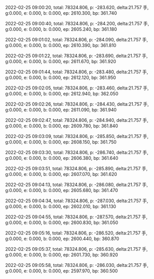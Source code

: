 2022-02-25 09:00:20, total: 78324.806, p: -283.620, delta:21.757 手, g:0.000, e: 0.000, b: 0.000, ep: 2610.300, bp: 361.740

2022-02-25 09:00:40, total: 78324.806, p: -284.200, delta:21.757 手, g:0.000, e: 0.000, b: 0.000, ep: 2605.240, bp: 361.180

2022-02-25 09:01:02, total: 78324.806, p: -284.090, delta:21.757 手, g:0.000, e: 0.000, b: 0.000, ep: 2610.390, bp: 361.810

2022-02-25 09:01:22, total: 78324.806, p: -283.690, delta:21.757 手, g:0.000, e: 0.000, b: 0.000, ep: 2611.670, bp: 361.920

2022-02-25 09:01:44, total: 78324.806, p: -283.480, delta:21.757 手, g:0.000, e: 0.000, b: 0.000, ep: 2612.120, bp: 361.950

2022-02-25 09:02:05, total: 78324.806, p: -283.460, delta:21.757 手, g:0.000, e: 0.000, b: 0.000, ep: 2612.940, bp: 362.050

2022-02-25 09:02:26, total: 78324.806, p: -284.430, delta:21.757 手, g:0.000, e: 0.000, b: 0.000, ep: 2611.090, bp: 361.940

2022-02-25 09:02:47, total: 78324.806, p: -284.940, delta:21.757 手, g:0.000, e: 0.000, b: 0.000, ep: 2609.780, bp: 361.840

2022-02-25 09:03:09, total: 78324.806, p: -285.850, delta:21.757 手, g:0.000, e: 0.000, b: 0.000, ep: 2608.150, bp: 361.750

2022-02-25 09:03:30, total: 78324.806, p: -286.740, delta:21.757 手, g:0.000, e: 0.000, b: 0.000, ep: 2606.380, bp: 361.640

2022-02-25 09:03:51, total: 78324.806, p: -285.890, delta:21.757 手, g:0.000, e: 0.000, b: 0.000, ep: 2607.070, bp: 361.620

2022-02-25 09:04:13, total: 78324.806, p: -286.080, delta:21.757 手, g:0.000, e: 0.000, b: 0.000, ep: 2605.680, bp: 361.470

2022-02-25 09:04:34, total: 78324.806, p: -287.030, delta:21.757 手, g:0.000, e: 0.000, b: 0.000, ep: 2602.010, bp: 361.130

2022-02-25 09:04:55, total: 78324.806, p: -287.570, delta:21.757 手, g:0.000, e: 0.000, b: 0.000, ep: 2600.830, bp: 361.050

2022-02-25 09:05:16, total: 78324.806, p: -286.520, delta:21.757 手, g:0.000, e: 0.000, b: 0.000, ep: 2600.440, bp: 360.870

2022-02-25 09:05:37, total: 78324.806, p: -285.630, delta:21.757 手, g:0.000, e: 0.000, b: 0.000, ep: 2601.730, bp: 360.920

2022-02-25 09:05:58, total: 78324.806, p: -286.030, delta:21.757 手, g:0.000, e: 0.000, b: 0.000, ep: 2597.970, bp: 360.500